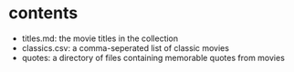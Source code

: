 # contents
* titles.md: the movie titles in the collection
* classics.csv: a comma-seperated list of classic movies
* quotes: a directory of files containing memorable quotes from movies 

